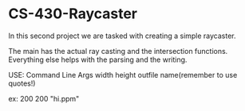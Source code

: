# CS-430-Raycaster
In this second project we are tasked with creating a simple raycaster.

The main has the actual ray casting and the intersection functions. Everything else helps with the parsing
and the writing.

USE: Command Line Args
width height outfile name(remember to use quotes!)

ex: 200 200 "hi.ppm"